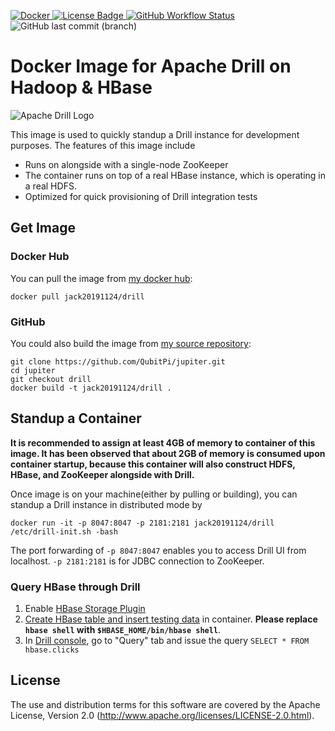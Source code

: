 [ ![Docker](https://img.shields.io/badge/Docker%20Image-309DEE?style=for-the-badge&logo=docker&logoColor=white) ](https://hub.docker.com/r/jack20191124/drill)
[ ![License Badge](https://img.shields.io/badge/Apache%202.0-F25910.svg?style=for-the-badge&logo=Apache&logoColor=white) ](https://www.apache.org/licenses/LICENSE-2.0)
[ ![GitHub Workflow Status](https://img.shields.io/github/workflow/status/QubitPi/jupiter/Drill%20CI/drill?logo=github&style=for-the-badge) ](https://github.com/QubitPi/jupiter/actions/workflows/drill-ci.yml)
![GitHub last commit (branch)](https://img.shields.io/github/last-commit/QubitPi/jupiter/drill?logo=github&style=for-the-badge)

Docker Image for Apache Drill on Hadoop & HBase
===============================================

![Apache Drill Logo](https://user-images.githubusercontent.com/16126939/176206237-1354d2dc-c816-4a44-8ce9-724cbab552b9.png)

This image is used to quickly standup a Drill instance for development purposes. The features of this image include

* Runs on alongside with a single-node ZooKeeper
* The container runs on top of a real HBase instance, which is operating in a real HDFS.
* Optimized for quick provisioning of Drill integration tests

Get Image
---------

### Docker Hub

You can pull the image from [my docker hub](https://hub.docker.com/r/jack20191124/drill/):

    docker pull jack20191124/drill

### GitHub

You could also build the image from [my source repository](https://github.com/QubitPi/jupiter/tree/drill/):

    git clone https://github.com/QubitPi/jupiter.git
    cd jupiter
    git checkout drill
    docker build -t jack20191124/drill .

Standup a Container
-------------------

**It is recommended to assign at least 4GB of memory to container of this image. It has been observed that about 2GB of 
memory is consumed upon container startup, because this container will also construct HDFS, HBase, and ZooKeeper
alongside with Drill.**

Once image is on your machine(either by pulling or building), you can standup a Drill instance in distributed mode by

    docker run -it -p 8047:8047 -p 2181:2181 jack20191124/drill /etc/drill-init.sh -bash

The port forwarding of `-p 8047:8047` enables you to access Drill UI from localhost. `-p 2181:2181` is for JDBC
connection to ZooKeeper.

### Query HBase through Drill

1. Enable [HBase Storage Plugin](https://drill.apache.org/docs/hbase-storage-plugin/)
2. [Create HBase table and insert testing data](https://drill.apache.org/docs/querying-hbase/#create-the-hbase-tables)
   in container. **Please replace `hbase shell` with `$HBASE_HOME/bin/hbase shell`**.
3. In [Drill console](localhost:8047), go to "Query" tab and issue the query `SELECT * FROM hbase.clicks`

License
-------

The use and distribution terms for this software are covered by the Apache License, Version 2.0
(http://www.apache.org/licenses/LICENSE-2.0.html).
